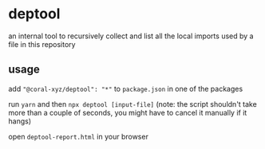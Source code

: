 # deptool

an internal tool to recursively collect and list all the local imports used by a file in this repository

## usage

add `"@coral-xyz/deptool": "*"` to `package.json` in one of the packages

run `yarn` and then `npx deptool [input-file]` (note: the script shouldn't take more than a couple of seconds, you might have to cancel it manually if it hangs)

open `deptool-report.html` in your browser
